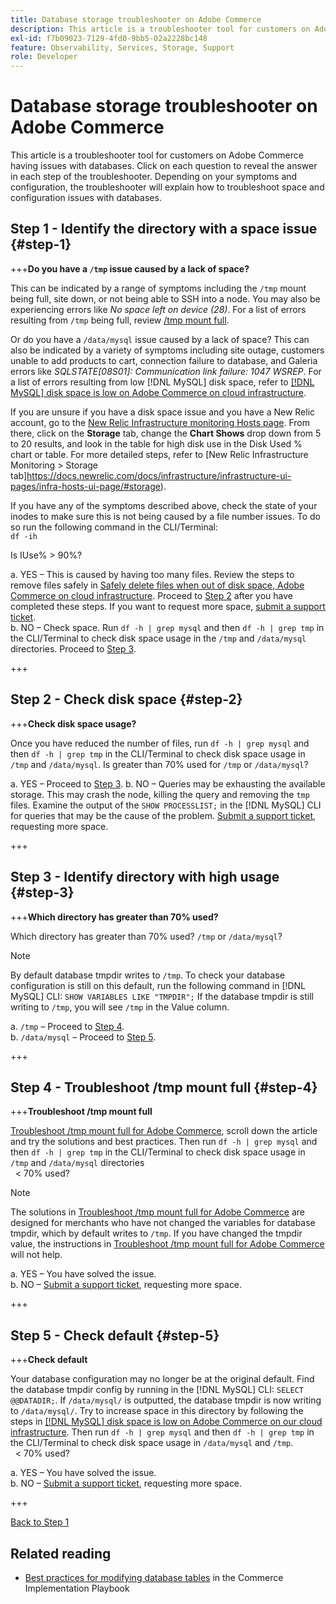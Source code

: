 ```yaml
---
title: Database storage troubleshooter on Adobe Commerce
description: This article is a troubleshooter tool for customers on Adobe Commerce having issues with databases. Click on each question to reveal the answer in each step of the troubleshooter. Depending on your symptoms and configuration, the troubleshooter will explain how to troubleshoot space and configuration issues with databases.
exl-id: f7b09023-7129-4fd0-9bb5-02a2228bc148
feature: Observability, Services, Storage, Support
role: Developer
---
```

# Database storage troubleshooter on Adobe Commerce

This article is a troubleshooter tool for customers on Adobe Commerce having issues with databases. Click on each question to reveal the answer in each step of the troubleshooter. Depending on your symptoms and configuration, the troubleshooter will explain how to troubleshoot space and configuration issues with databases.

## Step 1 - Identify the directory with a space issue {#step-1}

+++**Do you have a `/tmp` issue caused by a lack of space?**

This can be indicated by a range of symptoms including the `/tmp` mount being full, site down, or not being able to SSH into a node. You may also be experiencing errors like _No space left on device (28)_. For a list of errors resulting from `/tmp` being full, review [/tmp mount full](/help/troubleshooting/miscellaneous/tmp-mount-full.md).  

Or do you have a `/data/mysql` issue caused by a lack of space? This can also be indicated by a variety of symptoms including site outage, customers unable to add products to cart, connection failure to database, and Galeria errors like _SQLSTATE\[08S01\]: Communication link failure: 1047 WSREP_. For a list of errors resulting from low [!DNL MySQL] disk space, refer to [[!DNL MySQL] disk space is low on Adobe Commerce on cloud infrastructure](https://experienceleague.adobe.com/en/docs/experience-cloud-kcs/kbarticles/ka-27806).  

If you are unsure if you have a disk space issue and you have a New Relic account, go to the [New Relic Infrastructure monitoring Hosts page](https://docs.newrelic.com/docs/infrastructure/infrastructure-ui-pages/infra-hosts-ui-page/). From there, click on the **Storage** tab, change the **Chart Shows** drop down from 5 to 20 results, and look in the table for high disk use in the Disk Used % chart or table. For more detailed steps, refer to [New Relic Infrastructure Monitoring > Storage tab]https://docs.newrelic.com/docs/infrastructure/infrastructure-ui-pages/infra-hosts-ui-page/#storage).  

If you have any of the symptoms described above, check the state of your inodes to make sure this is not being caused by a file number issues. To do so run the following command in the CLI/Terminal:  
`df -ih`  

Is IUse% > 90%?

a. YES – This is caused by having too many files. Review the steps to remove files safely in [Safely delete files when out of disk space, Adobe Commerce on cloud infrastructure](https://experienceleague.adobe.com/en/docs/experience-cloud-kcs/kbarticles/ka-26889). Proceed to [Step 2](#step-2) after you have completed these steps. If you want to request more space, [submit a support ticket](/help/help-center-guide/help-center/magento-help-center-user-guide.md#submit-ticket).  
b. NO – Check space. Run `df -h | grep mysql` and then `df -h | grep tmp` in the CLI/Terminal to check disk space usage in the `/tmp` and `/data/mysql` directories. Proceed to [Step 3](#step-3).

+++

## Step 2 - Check disk space {#step-2}

+++**Check disk space usage?**

Once you have reduced the number of files, run `df -h | grep mysql` and then `df -h | grep tmp` in the CLI/Terminal to check disk space usage in `/tmp` and `/data/mysql`. Is greater than 70% used for `/tmp` or `/data/mysql`?

a. YES – Proceed to [Step 3](#step-3).
b. NO – Queries may be exhausting the available storage. This may crash the node, killing the query and removing the `tmp` files. Examine the output of the `SHOW PROCESSLIST;` in the [!DNL MySQL] CLI for queries that may be the cause of the problem. [Submit a support ticket](/help/help-center-guide/help-center/magento-help-center-user-guide.md#submit-ticket), requesting more space.

+++

## Step 3 - Identify directory with high usage {#step-3}

+++**Which directory has greater than 70% used?**

Which directory has greater than 70% used? `/tmp` or `/data/mysql`?  

>[!NOTE]
>
>By default database tmpdir writes to `/tmp`. To check your database configuration is still on this default, run the following command in [!DNL MySQL] CLI: `SHOW VARIABLES LIKE "TMPDIR";` If the database tmpdir is still writing to `/tmp`, you will see `/tmp` in the Value column.

a. `/tmp` – Proceed to [Step 4](#step-4).   
b. `/data/mysql` – Proceed to [Step 5](#step-5).

+++

## Step 4 - Troubleshoot /tmp mount full {#step-4}

+++**Troubleshoot /tmp mount full**

[Troubleshoot /tmp mount full for Adobe Commerce](/help/troubleshooting/miscellaneous/tmp-mount-full.md), scroll down the article and try the solutions and best practices. Then run `df -h | grep mysql` and then `df -h | grep tmp` in the CLI/Terminal to check disk space usage in `/tmp` and `/data/mysql` directories  
  < 70% used?

>[!NOTE]
>
>The solutions in [Troubleshoot /tmp mount full for Adobe Commerce](/help/troubleshooting/miscellaneous/tmp-mount-full.md) are designed for merchants who have not changed the variables for database tmpdir, which by default writes to `/tmp`. If you have changed the tmpdir value, the instructions in [Troubleshoot /tmp mount full for Adobe Commerce](/help/troubleshooting/miscellaneous/tmp-mount-full.md) will not help.

a. YES – You have solved the issue.   
b. NO – [Submit a support ticket](/help/help-center-guide/help-center/magento-help-center-user-guide.md#submit-ticket), requesting more space.

+++

## Step 5 - Check default {#step-5}

+++**Check default**

Your database configuration may no longer be at the original default. Find the database tmpdir config by running in the [!DNL MySQL] CLI: `SELECT @@DATADIR;`. If `/data/mysql/` is outputted, the database tmpdir is now writing to `/data/mysql/`. Try to increase space in this directory by following the steps in [[!DNL MySQL] disk space is low on Adobe Commerce on our cloud infrastructure](/help/troubleshooting/database/mysql-disk-space-is-low-on-magento-commerce-cloud.md). Then run `df -h | grep mysql` and then `df -h | grep tmp` in the CLI/Terminal to check disk space usage in `/data/mysql` and `/tmp`.  
  < 70% used?

a. YES – You have solved the issue.   
b. NO – [Submit a support ticket](/help/help-center-guide/help-center/magento-help-center-user-guide.md#submit-ticket), requesting more space.

+++

[Back to Step 1](#step-1) 

## Related reading

* [Best practices for modifying database tables](https://experienceleague.adobe.com/en/docs/commerce-operations/implementation-playbook/best-practices/development/modifying-core-and-third-party-tables#why-adobe-recommends-avoiding-modifications) in the Commerce Implementation Playbook
